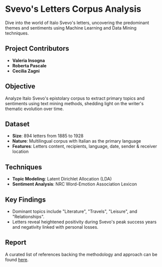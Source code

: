 # Svevo's Letters Corpus Analysis

Dive into the world of Italo Svevo's letters, uncovering the predominant themes and sentiments using Machine Learning and Data Mining techniques.

## Project Contributors
- **Valeria Insogna**
- **Roberta Pascale**
- **Cecilia Zagni**

## Objective
Analyze Italo Svevo's epistolary corpus to extract primary topics and sentiments using text mining methods, shedding light on the writer's thematic evolution over time.

## Dataset
- **Size**: 894 letters from 1885 to 1928
- **Nature**: Multilingual corpus with Italian as the primary language
- **Features**: Letters content, recipients, language, date, sender & receiver location

## Techniques
- **Topic Modeling**: Latent Dirichlet Allocation (LDA)
- **Sentiment Analysis**: NRC Word-Emotion Association Lexicon

## Key Findings
- Dominant topics include "Literature", "Travels", "Leisure", and "Relationships".
- Letters reveal heightened positivity during Svevo's peak success years and negativity linked with personal losses.

## Report
A curated list of references backing the methodology and approach can be found [here](https://github.com/valinsogna/TextMiningSvevo/blob/main/presentation.pdf).
